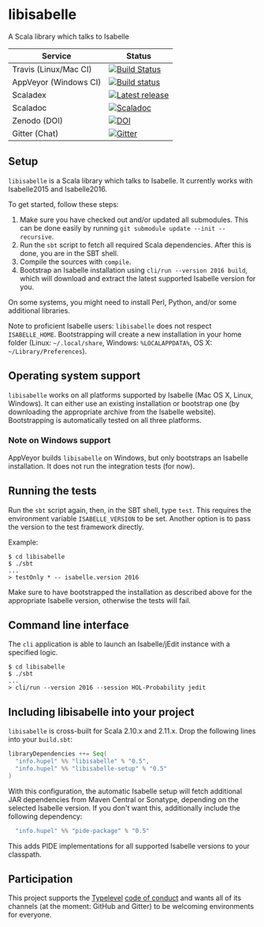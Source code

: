 # libisabelle

 A Scala library which talks to Isabelle

| Service                   | Status |
| ------------------------- | ------ |
| Travis (Linux/Mac CI)     | [![Build Status](https://travis-ci.org/larsrh/libisabelle.svg?branch=master)](https://travis-ci.org/larsrh/libisabelle) |
| AppVeyor (Windows CI)     | [![Build status](https://ci.appveyor.com/api/projects/status/uuafgv21ragvoqei/branch/master?svg=true)](https://ci.appveyor.com/project/larsrh/libisabelle/branch/master) |
| Scaladex                  | [![Latest release](https://index.scala-lang.org/larsrh/libisabelle/libisabelle/latest.svg?color=orange)](https://index.scala-lang.org/larsrh/libisabelle) |
| Scaladoc                  | [![Scaladoc](http://javadoc-badge.appspot.com/info.hupel/libisabelle-docs_2.11.svg?label=scaladoc)](http://javadoc-badge.appspot.com/info.hupel/libisabelle-docs_2.11) |
| Zenodo (DOI)              | [![DOI](https://zenodo.org/badge/3836/larsrh/libisabelle.svg)](https://zenodo.org/badge/latestdoi/3836/larsrh/libisabelle) |
| Gitter (Chat)             | [![Gitter](https://badges.gitter.im/Join%20Chat.svg)](https://gitter.im/larsrh/libisabelle) |


## Setup

`libisabelle` is a Scala library which talks to Isabelle.
It currently works with Isabelle2015 and Isabelle2016.

To get started, follow these steps:

1. Make sure you have checked out and/or updated all submodules.
   This can be done easily by running `git submodule update --init --recursive`.
2. Run the `sbt` script to fetch all required Scala dependencies.
   After this is done, you are in the SBT shell.
3. Compile the sources with `compile`.
4. Bootstrap an Isabelle installation using `cli/run --version 2016 build`, which will download and extract the latest supported Isabelle version for you.

On some systems, you might need to install Perl, Python, and/or some additional libraries.

Note to proficient Isabelle users:
`libisabelle` does not respect `ISABELLE_HOME`.
Bootstrapping will create a new installation in your home folder (Linux: `~/.local/share`, Windows: `%LOCALAPPDATA%`, OS X: `~/Library/Preferences`).


## Operating system support

`libisabelle` works on all platforms supported by Isabelle (Mac OS X, Linux, Windows).
It can either use an existing installation or bootstrap one (by downloading the appropriate archive from the Isabelle website).
Bootstrapping is automatically tested on all three platforms.

### Note on Windows support

AppVeyor builds `libisabelle` on Windows, but only bootstraps an Isabelle installation.
It does not run the integration tests (for now).


## Running the tests

Run the `sbt` script again, then, in the SBT shell, type `test`.
This requires the environment variable `ISABELLE_VERSION` to be set.
Another option is to pass the version to the test framework directly.

Example:

```
$ cd libisabelle
$ ./sbt
...
> testOnly * -- isabelle.version 2016
```

Make sure to have bootstrapped the installation as described above for the appropriate Isabelle version, otherwise the tests will fail.


## Command line interface

The `cli` application is able to launch an Isabelle/jEdit instance with a specified logic.

```
$ cd libisabelle
$ ./sbt
...
> cli/run --version 2016 --session HOL-Probability jedit
```


## Including libisabelle into your project

`libisabelle` is cross-built for Scala 2.10.x and 2.11.x.
Drop the following lines into your `build.sbt`:

```scala
libraryDependencies ++= Seq(
  "info.hupel" %% "libisabelle" % "0.5",
  "info.hupel" %% "libisabelle-setup" % "0.5"
)
```

With this configuration, the automatic Isabelle setup will fetch additional JAR dependencies from Maven Central or Sonatype, depending on the selected Isabelle version.
If you don't want this, additionally include the following dependency:

```scala
  "info.hupel" %% "pide-package" % "0.5"
```

This adds PIDE implementations for all supported Isabelle versions to your classpath.


## Participation

This project supports the [Typelevel][typelevel] [code of conduct][codeofconduct] and wants all of its channels (at the moment: GitHub and Gitter) to be welcoming environments for everyone.

[typelevel]: http://typelevel.org/
[codeofconduct]: http://typelevel.org/conduct.html
